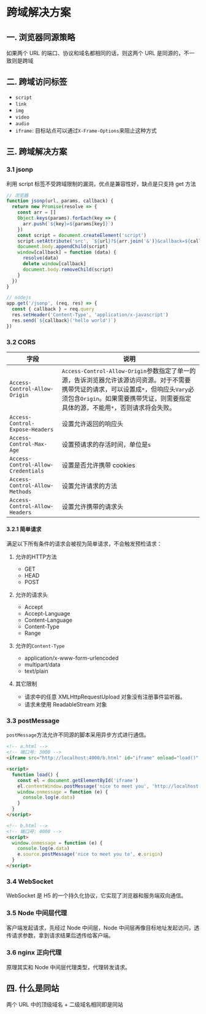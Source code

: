 # 跨域解决方案

## 一. 浏览器同源策略

如果两个 URL 的端口、协议和域名都相同的话，则这两个 URL 是同源的，不一致则是跨域

## 二. 跨域访问标签

- `script`
- `link`
- `img`
- `video`
- `audio`
- `iframe`: 目标站点可以通过`X-Frame-Options`来阻止这种方式

## 三. 跨域解决方案

### 3.1 jsonp

利用 script 标签不受跨域限制的漏洞，优点是兼容性好，缺点是只支持 get 方法

```js
// 浏览器
function jsonp(url, params, callback) {
  return new Promise(resolve => {
    const arr = []
    Object.keys(params).forEach(key => {
      arr.push(`${key}=${params[key]}`)
    })
    const script = document.createElement('script')
    script.setAttribute('src', `${url}?${arr.join('&')}&callback=${callback}`)
    document.body.appendChild(script)
    window[callback] = function (data) {
      resolve(data)
      delete window[callback]
      document.body.removeChild(script)
    }
  })
}

// nodejs
app.get('/jsonp', (req, res) => {
  const { callback } = req.query
  res.setHeader('Content-Type', 'application/x-javascript')
  res.send(`${callback}('hello world')`)
})
```

### 3.2 CORS

| 字段 | 说明 |
| --- | --- |
| `Access-Control-Allow-Origin` | `Access-Control-Allow-Origin`参数指定了单一的源，告诉浏览器允许该源访问资源。对于不需要携带凭证的请求，可以设置成`*`，但响应头`Vary`必须包含`Origin`。如果需要携带凭证，则需要指定具体的源，不能用`*`，否则请求将会失败。 |
| `Access-Control-Expose-Headers` | 设置允许返回的响应头 |
| `Access-Control-Max-Age` | 设置预请求的存活时间，单位是`s` |
| `Access-Control-Allow-Credentials` | 设置是否允许携带 cookies |
| `Access-Control-Allow-Methods` | 设置允许请求的方法 |
| `Access-Control-Allow-Headers` | 设置允许携带的请求头 |

#### 3.2.1 简单请求

满足以下所有条件的请求会被视为简单请求，不会触发预检请求：

1. 允许的HTTP方法

   - GET
   - HEAD
   - POST

2. 允许的请求头

   - Accept
   - Accept-Language
   - Content-Language
   - Content-Type
   - Range

3. 允许的`Content-Type`

   - application/x-www-form-urlencoded
   - multipart/data
   - text/plain

4. 其它限制

   - 请求中的任意 XMLHttpRequestUpload 对象没有注册事件监听器。
   - 请求未使用 ReadableStream 对象

### 3.3 postMessage

`postMessage`方法允许不同源的脚本采用异步方式进行通信。

```html
<!-- a.html -->
<!-- 端口号: 3000 -->
<iframe src="http://localhost:4000/b.html" id="iframe" onload="load()" />

<script>
  function load() {
    const el = document.getElementById('iframe')
    el.contentWindow.postMessage('nice to meet you', 'http://localhost:4000')
    window.onmessage = function (e) {
      console.log(e.data)
    }
  }
</script>

<!-- b.html -->
<!-- 端口号: 4000 -->
<script>
  window.onmessage = function (e) {
    console.log(e.data)
    e.source.postMessage('nice to meet you to', e.origin)
  }
</script>
```

### 3.4 WebSocket

WebSocket 是 H5 的一个持久化协议，它实现了浏览器和服务端双向通信。

### 3.5 Node 中间层代理

客户端发起请求，先经过 Node 中间层，Node 中间层再像目标地址发起访问，透传请求参数，拿到请求结果后透传给客户端。

### 3.6 nginx 正向代理

原理其实和 Node 中间层代理类型，代理转发请求。

## 四. 什么是同站

两个 URL 中的顶级域名 + 二级域名相同即是同站
